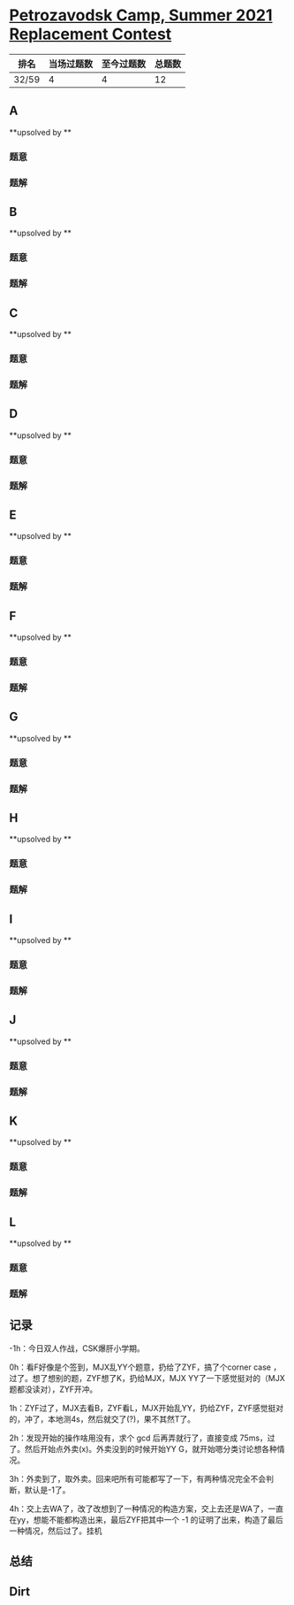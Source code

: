 # [Petrozavodsk Camp, Summer 2021 Replacement Contest](https://official.contest.yandex.com/ptz-summer-2021/contest/28863/enter)

| 排名  | 当场过题数 | 至今过题数 | 总题数 |
| ----- | ---------- | ---------- | ------ |
| 32/59 | 4          | 4          | 12     |

## **A**

**upsolved by **

### 题意



### 题解



## **B**

**upsolved by **

### 题意



### 题解



## **C**

**upsolved by **

### 题意



### 题解



## **D**

**upsolved by **

### 题意



### 题解



## **E**

**upsolved by **

### 题意



### 题解



## **F**

**upsolved by **

### 题意



### 题解



## **G**

**upsolved by **

### 题意



### 题解



## **H**

**upsolved by **

### 题意



### 题解



## **I**

**upsolved by **

### 题意



### 题解



## **J**

**upsolved by **

### 题意



### 题解



## **K**

**upsolved by **

### 题意



### 题解



## **L**

**upsolved by **

### 题意



### 题解

 

## **记录**

-1h：今日双人作战，CSK爆肝小学期。

0h：看F好像是个签到，MJX乱YY个题意，扔给了ZYF，搞了个corner case ，过了。想了想别的题，ZYF想了K，扔给MJX，MJX YY了一下感觉挺对的（MJX题都没读对），ZYF开冲。

1h：ZYF过了，MJX去看B，ZYF看L，MJX开始乱YY，扔给ZYF，ZYF感觉挺对的，冲了，本地测4s，然后就交了(?)，果不其然T了。

2h：发现开始的操作啥用没有，求个 gcd 后再弄就行了，直接变成 75ms，过了。然后开始点外卖(x)。外卖没到的时候开始YY G，就开始嗯分类讨论想各种情况。

3h：外卖到了，取外卖。回来吧所有可能都写了一下，有两种情况完全不会判断，默认是-1了。

4h：交上去WA了，改了改想到了一种情况的构造方案，交上去还是WA了，一直在yy，想能不能都构造出来，最后ZYF把其中一个 -1 的证明了出来，构造了最后一种情况，然后过了。挂机

## **总结**

## **Dirt**




